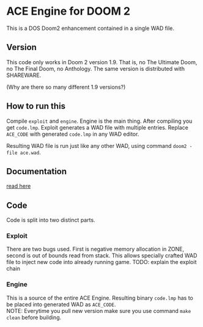 # ACE Engine for DOOM 2

This is a DOS Doom2 enhancement contained in a single WAD file.

## Version

This code only works in Doom 2 version 1.9.
That is, no The Ultimate Doom, no The Final Doom, no Anthology.
The same version is distributed with SHAREWARE.

(Why are there so many different 1.9 versions?)

## How to run this

Compile `exploit` and `engine`.
Engine is the main thing. After compiling you get `code.lmp`.
Exploit generates a WAD file with multiple entries. Replace `ACE_CODE` with generated `code.lmp` in any WAD editor.

Resulting WAD file is run just like any other WAD, using command `doom2 -file ace.wad`.

## Documentation

[read here](doc/main.md)

## Code

Code is split into two distinct parts.

### Exploit

There are two bugs used. First is negative memory allocation in ZONE, second is out of bounds read from stack.
This allows specially crafted WAD file to inject new code into already running game.
TODO: explain the exploit chain

### Engine

This is a source of the entire ACE Engine. Resulting binary `code.lmp` has to be placed into generated WAD as `ACE_CODE`.  
NOTE: Everytime you pull new version make sure you use command `make clean` before building.
